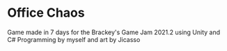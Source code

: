 # Office Chaos

Game made in 7 days for the Brackey's Game Jam 2021.2 using Unity and C#
Programming by myself and art by Jicasso
